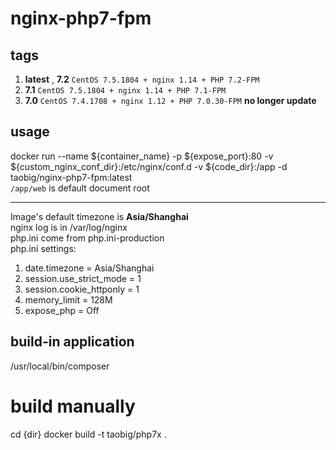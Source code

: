 # nginx-php7-fpm

## tags
1. **latest** , **7.2**  `CentOS 7.5.1804 + nginx 1.14 + PHP 7.2-FPM`  
1. **7.1**  `CentOS 7.5.1804 + nginx 1.14 + PHP 7.1-FPM`  
1. **7.0**  `CentOS 7.4.1708 + nginx 1.12 + PHP 7.0.30-FPM`  **no longer update**   

## usage
docker run --name ${container_name} -p ${expose_port}:80  -v ${custom_nginx_conf_dir}:/etc/nginx/conf.d -v ${code_dir}:/app  -d  taobig/nginx-php7-fpm:latest  
`/app/web` is default document root

---
Image's default timezone is **Asia/Shanghai**    
nginx log is in /var/log/nginx  
php.ini come from  php.ini-production  
php.ini settings:
1. date.timezone = Asia/Shanghai
1. session.use_strict_mode = 1
1. session.cookie_httponly = 1
1. memory_limit = 128M
1. expose_php = Off

## build-in application
/usr/local/bin/composer



# build manually
cd {dir}
docker build -t taobig/php7x .
